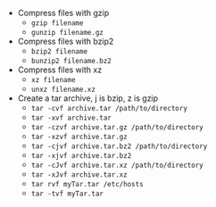 * Compress files with gzip
    * `gzip filename`
    * `gunzip filename.gz`
* Compress files with bzip2
    * `bzip2 filename`
    * `bunzip2 filename.bz2`
* Compress files with xz
    * `xz filename`
    * `unxz filename.xz`
* Create a tar archive, j is bzip, z is gzip
    * `tar -cvf archive.tar /path/to/directory`
    * `tar -xvf archive.tar`
    * `tar -czvf archive.tar.gz /path/to/directory`
    * `tar -xzvf archive.tar.gz`
    * `tar -cjvf archive.tar.bz2 /path/to/directory`
    * `tar -xjvf archive.tar.bz2`
    * `tar -cJvf archive.tar.xz /path/to/directory`
    * `tar -xJvf archive.tar.xz`
    * `tar rvf myTar.tar /etc/hosts`
    * `tar -tvf myTar.tar`

